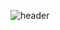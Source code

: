 <!-- README -->

![header](https://capsule-render.vercel.app/api?type=wave&color=auto&height=300&section=header&text=capsule%20render&fontSize=90)
